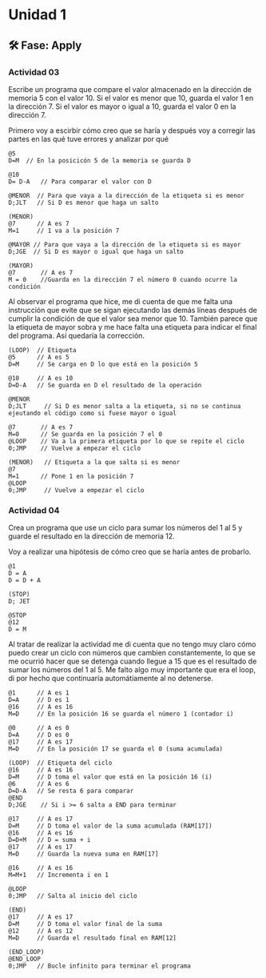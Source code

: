 # Unidad 1

## 🛠 Fase: Apply

### Actividad 03
Escribe un programa que compare el valor almacenado en la dirección de memoria 5 con el valor 10. Si el valor es menor que 10, guarda el valor 1 en la dirección 7. Si el valor es mayor o igual a 10, guarda el valor 0 en la dirección 7.

Primero voy a escirbir cómo creo que se haría y después voy a corregir las partes en las qué tuve errores y analizar por qué

~~~
@5
D=M  // En la posicicón 5 de la memoria se guarda D

@10
D= D-A   // Para comparar el valor con D

@MENOR  // Para que vaya a la dirección de la etiqueta si es menor
D;JLT   // Si D es menor que haga un salto

(MENOR)
@7      // A es 7
M=1     // 1 va a la posición 7

@MAYOR // Para que vaya a la dirección de la etiqueta si es mayor
D;JGE  // Si D es mayor o igual que haga un salto

(MAYOR)
@7       // A es 7
M = 0    //Guarda en la dirección 7 el número 0 cuando ocurre la condición
~~~

Al observar el programa que hice, me di cuenta de que me falta una instrucción que evite que se sigan ejecutando las demás líneas después de cumplir la condición de que el valor sea menor que 10. También parece que la etiqueta de mayor sobra y me hace falta una etiqueta para indicar el final del programa. Así quedaría la corrección.

~~~
(LOOP)  // Etiqueta
@5      // A es 5
D=M     // Se carga en D lo que está en la posición 5

@10     // A es 10
D=D-A   // Se guarda en D el resultado de la operación

@MENOR   
D;JLT	  // Si D es menor salta a la etiqueta, si no se continua ejeutando el código como si fuese mayor o igual

@7       // A es 7
M=0      // Se guarda en la posición 7 el 0
@LOOP    // Va a la primera etiqueta por lo que se repite el ciclo
0;JMP    // Vuelve a empezar el ciclo

(MENOR)   // Etiqueta a la que salta si es menor
@7      
M=1      // Pone 1 en la posición 7
@LOOP 
0;JMP     // Vuelve a empezar el ciclo

~~~

### Actividad 04 
Crea un programa que use un ciclo para sumar los números del 1 al 5 y guarde el resultado en la dirección de memoria 12.

Voy a realizar una hipótesis de cómo creo que se haría antes de probarlo.
~~~
@1
D = A
D = D + A

(STOP)
D; JET

@STOP
@12
D = M
~~~
Al tratar de realizar la actividad me di cuenta que no tengo muy claro cómo puedo crear un ciclo con números que cambien constantemente, lo que se me ocurrió hacer que se detenga cuando llegue a 15 que es el resultado de sumar los números del 1 al 5. Me falto algo muy importante que era el loop, di por hecho que continuaría automátiamente al no detenerse.

~~~
@1      // A es 1
D=A     // D es 1
@16     // A es 16
M=D     // En la posición 16 se guarda el número 1 (contador i)

@0      // A es 0
D=A     // D es 0
@17     // A es 17
M=D     // En la posición 17 se guarda el 0 (suma acumulada)

(LOOP)  // Etiqueta del ciclo
@16     // A es 16
D=M     // D toma el valor que está en la posición 16 (i)
@6      // A es 6
D=D-A   // Se resta 6 para comparar
@END
D;JGE    // Si i >= 6 salta a END para terminar

@17     // A es 17
D=M     // D toma el valor de la suma acumulada (RAM[17])
@16     // A es 16
D=D+M   // D = suma + i
@17     // A es 17
M=D     // Guarda la nueva suma en RAM[17]

@16     // A es 16
M=M+1   // Incrementa i en 1

@LOOP
0;JMP   // Salta al inicio del ciclo

(END)
@17     // A es 17
D=M     // D toma el valor final de la suma
@12     // A es 12
M=D     // Guarda el resultado final en RAM[12]

(END_LOOP)
@END_LOOP
0;JMP   // Bucle infinito para terminar el programa

~~~



